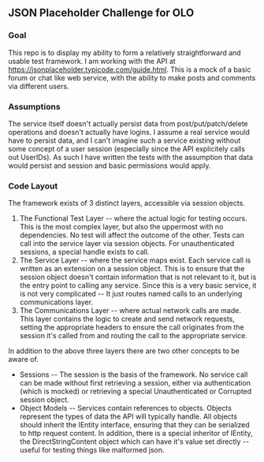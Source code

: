 ## JSON Placeholder Challenge for OLO

### Goal
This repo is to display my ability to form a relatively straightforward and usable test framework. I am working with the API at https://jsonplaceholder.typicode.com/guide.html. This is a mock of a basic forum or chat like web service, with the ability to make posts and comments via different users. 

### Assumptions
The service itself doesn't actually persist data from post/put/patch/delete operations and doesn't actually have logins. I assume a real service would have to persist data, and I can't imagine such a service existing without some concept of a user session (especially since the API explicitely calls out UserIDs). As such I have written the tests with the assumption that data would persist and session and basic permissions would apply.

### Code Layout
The framework exists of 3 distinct layers, accessible via session objects.
1. The Functional Test Layer -- where the actual logic for testing occurs. This is the most complex layer, but also the uppermost with no dependencies. No test will affect the outcome of the other. Tests can call into the service layer via session objects. For unauthenticated sessions, a special handle exists to call.
2. The Service Layer -- where the service maps exist. Each service call is written as an extension on a session object. This is to ensure that the session object doesn't contain information that is not relevant to it, but is the entry point to calling any service. Since this is a very basic service, it is not very complicated -- It just routes named calls to an underlying communications layer.
3. The Communications Layer -- where actual network calls are made. This layer contains the logic to create and send network requests, setting the appropriate headers to ensure the call originates from the session it's called from and routing the call to the appropriate service.

In addition to the above three layers there are two other concepts to be aware of.
* Sessions -- The session is the basis of the framework. No service call can be made without first retrieving a session, either via authentication (which is mocked) or retrieving a special Unauthenticated or Corrupted session object.
* Object Models -- Services contain references to objects. Objects represent the types of data the API will typically handle. All objects should inherit the IEntity interface, ensuring that they can be serialized to http request content. In addition, there is a special inheritor of IEntity, the DirectStringContent object which can have it's value set directly -- useful for testing things like malformed json.

